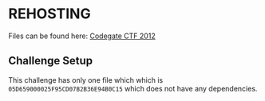 # REHOSTING

Files can be found here: [Codegate CTF 2012](https://shell-storm.org/repo/CTF/CodeGate-2012/Forensic300/)

## Challenge Setup
This challenge has only one file which which is `05D659000025F95CD07B2B36E94B0C15` which does not have any dependencies.